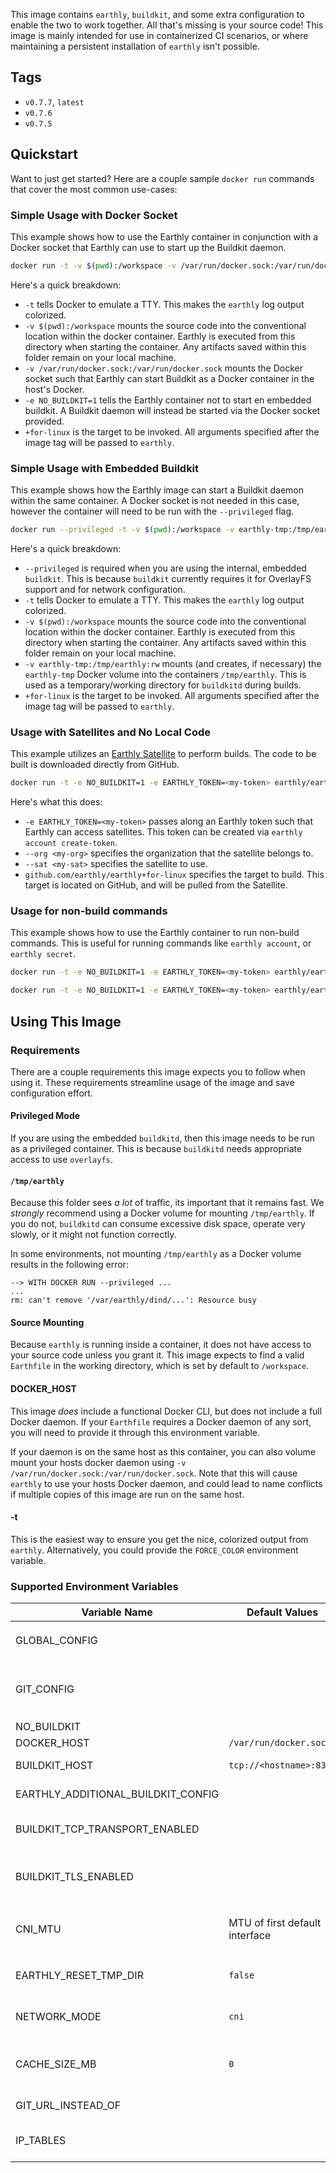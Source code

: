 This image contains `earthly`, `buildkit`, and some extra configuration to enable the two to work together. All that's missing is your source code! This image is mainly intended for use in containerized CI scenarios, or where maintaining a persistent installation of `earthly` isn't possible.

## Tags

* `v0.7.7`, `latest`
* `v0.7.6`
* `v0.7.5`

## Quickstart

Want to just get started? Here are a couple sample `docker run` commands that cover the most common use-cases:

### Simple Usage with Docker Socket

This example shows how to use the Earthly container in conjunction with a Docker socket that Earthly can use to start up the Buildkit daemon.

```bash
docker run -t -v $(pwd):/workspace -v /var/run/docker.sock:/var/run/docker.sock -e NO_BUILDKIT=1 earthly/earthly:v0.7.7 +for-linux
```

Here's a quick breakdown:

- `-t` tells Docker to emulate a TTY. This makes the `earthly` log output colorized.
- `-v $(pwd):/workspace` mounts the source code into the conventional location within the docker container. Earthly is executed from this directory when starting the container. Any artifacts saved within this folder remain on your local machine.
- `-v /var/run/docker.sock:/var/run/docker.sock` mounts the Docker socket such that Earthly can start Buildkit as a Docker container in the host's Docker.
- `-e NO_BUILDKIT=1` tells the Earthly container not to start en embedded buildkit. A Buildkit daemon will instead be started via the Docker socket provided.
- `+for-linux` is the target to be invoked. All arguments specified after the image tag will be passed to `earthly`.

### Simple Usage with Embedded Buildkit

This example shows how the Earthly image can start a Buildkit daemon within the same container. A Docker socket is not needed in this case, however the container will need to be run with the `--privileged` flag.

```bash
docker run --privileged -t -v $(pwd):/workspace -v earthly-tmp:/tmp/earthly:rw earthly/earthly:v0.7.7 +for-linux
```

Here's a quick breakdown:

- `--privileged` is required when you are using the internal, embedded `buildkit`. This is because `buildkit` currently requires it for OverlayFS support and for network configuration.
- `-t` tells Docker to emulate a TTY. This makes the `earthly` log output colorized.
- `-v $(pwd):/workspace` mounts the source code into the conventional location within the docker container. Earthly is executed from this directory when starting the container. Any artifacts saved within this folder remain on your local machine.
- `-v earthly-tmp:/tmp/earthly:rw` mounts (and creates, if necessary) the `earthly-tmp` Docker volume into the containers `/tmp/earthly`. This is used as a temporary/working directory for `buildkitd` during builds.
- `+for-linux` is the target to be invoked. All arguments specified after the image tag will be passed to `earthly`.

### Usage with Satellites and No Local Code

This example utilizes an [Earthly Satellite](https://docs.earthly.dev/earthly-cloud/satellites) to perform builds. The code to be built is downloaded directly from GitHub.

```bash
docker run -t -e NO_BUILDKIT=1 -e EARTHLY_TOKEN=<my-token> earthly/earthly:v0.7.7 --ci --org <my-org> --sat <my-sat> github.com/earthly/earthly+for-linux
```

Here's what this does:

- `-e EARTHLY_TOKEN=<my-token>` passes along an Earthly token such that Earthly can access satellites. This token can be created via `earthly account create-token`.
- `--org <my-org>` specifies the organization that the satellite belongs to.
- `--sat <my-sat>` specifies the satellite to use.
- `github.com/earthly/earthly+for-linux` specifies the target to build. This target is located on GitHub, and will be pulled from the Satellite.

### Usage for non-build commands

This example shows how to use the Earthly container to run non-build commands. This is useful for running commands like `earthly account`, or `earthly secret`.

```bash
docker run -t -e NO_BUILDKIT=1 -e EARTHLY_TOKEN=<my-token> earthly/earthly:v0.7.7 account list-tokens
```

```bash
docker run -t -e NO_BUILDKIT=1 -e EARTHLY_TOKEN=<my-token> earthly/earthly:v0.7.7 secret get foo
```

## Using This Image

### Requirements

There are a couple requirements this image expects you to follow when using it. These requirements streamline usage of the image and save configuration effort.

#### Privileged Mode

If you are using the embedded `buildkitd`, then this image needs to be run as a privileged container. This is because `buildkitd` needs appropriate access to use `overlayfs`.

#### `/tmp/earthly`

Because this folder sees _a lot_ of traffic, its important that it remains fast. We *strongly* recommend using a Docker volume for mounting `/tmp/earthly`. If you do not, `buildkitd` can consume excessive disk space, operate very slowly, or it might not function correctly.

In some environments, not mounting `/tmp/earthly` as a Docker volume results in the following error:

```
--> WITH DOCKER RUN --privileged ...
...
rm: can't remove '/var/earthly/dind/...': Resource busy
```

#### Source Mounting

Because `earthly` is running inside a container, it does not have access to your source code unless you grant it. This image expects to find a valid `Earthfile` in the working directory, which is set by default to `/workspace`.

#### DOCKER_HOST

This image *does* include a functional Docker CLI, but does not include a full Docker daemon. If your `Earthfile` requires a Docker daemon of any sort, you will need to provide it through this environment variable.

If your daemon is on the same host as this container, you can also volume mount your hosts docker daemon using `-v /var/run/docker.sock:/var/run/docker.sock`. Note that this will cause `earthly` to use your hosts Docker daemon, and could lead to name conflicts if multiple copies of this image are run on the same host.

#### -t

This is the easiest way to ensure you get the nice, colorized output from `earthly`. Alternatively, you could provide the `FORCE_COLOR` environment variable.

### Supported Environment Variables

| Variable Name                       | Default Values                 | Description                                                                                                                                                                                                   |
|-------------------------------------|--------------------------------|---------------------------------------------------------------------------------------------------------------------------------------------------------------------------------------------------------------|
| GLOBAL_CONFIG                       |                                | Any valid YAML for the top-level `global` key in `config.yml`. Example: `{disable_analytics: true, local_registry_host: 'tcp://127.0.0.1:8371'}`                                                              |
| GIT_CONFIG                          |                                | Any valid YAML for the top-level `git` key in `config.yml`. Example: `{example: {pattern: 'example.com/([^/]+)', substitute: 'ssh://git@example.com:2222/var/git/repos/$1.git', auth: ssh}}`                  |
| NO_BUILDKIT                         |                                | Disables the embedded Buildkit daemon.                                                                                                                                                                        |
| DOCKER_HOST                         | `/var/run/docker.sock`         | From Docker's CLI.                                                                                                                                                                                            |
| BUILDKIT_HOST                       | `tcp://<hostname>:8372`        | The address of your BuildKit host. Use this when you have a remote `buildkitd` you would like to connect to.                                                                                                  |
| EARTHLY_ADDITIONAL_BUILDKIT_CONFIG  |                                | Additional `buildkitd` config to append to the generated configuration file.                                                                                                                                  |
| BUILDKIT_TCP_TRANSPORT_ENABLED      |                                | Required to be set to `true` when using an external `buildkitd` via `BUILDKIT_HOST`. `true` when using the embedded `buildkitd`.                                                                              |
| BUILDKIT_TLS_ENABLED                |                                | Required when using an external `buildkitd` via `BUILDKITD_HOST`, and the external `buildkitd` requires mTLS. You will also need to mount certificates into the right place (`/etc/.earthly/certs`).          |
| CNI_MTU                             | MTU of first default interface | Set this when we autodetect the MTU incorrectly. The device used for autodetection can be shown by the command  `ip route show \| grep default \| cut -d' ' -f5 \| head -n 1`                                 |
| EARTHLY_RESET_TMP_DIR               | `false`                        | Cleans out `/tmp/earthly` before running, if set to `true`. Useful when you host-mount an temporary directory across runs.                                                                                    |
| NETWORK_MODE                        | `cni`                          | Specifies the networking mode of `buildkitd`. Default uses a CNI bridge network, configured with the `CNI_MTU`.                                                                                               |
| CACHE_SIZE_MB                       | `0`                            | How big should the `buildkitd` cache be allowed to get, in MiB? A value of 0 sets the cache size to "adaptive", causing BuildKit to detect the available size of the system and choose a limit automatically. |
| GIT_URL_INSTEAD_OF                  |                                | Configure `git config --global url.<url>.insteadOf` rules to be used by `buildkitd`.                                                                                                                          |
| IP_TABLES                           |                                | Override which binary (`iptables_nft` or `iptables_legacy`) is used for configuring `ip_tables`. Only set this if autodetection fails for your platform.                                                      |

